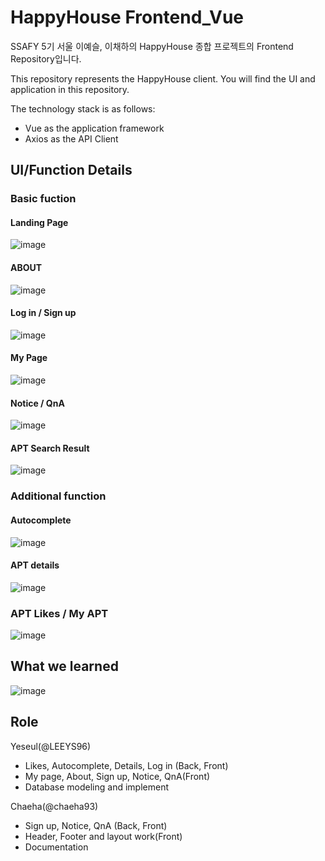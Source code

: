 # HappyHouse Frontend_Vue

SSAFY 5기 서울 이예슬, 이채하의 HappyHouse 종합 프로젝트의 Frontend Repository입니다.

This repository represents the HappyHouse client. You will find the UI and application in this repository.

The technology stack is as follows:

- Vue as the application framework
- Axios as the API Client


## UI/Function Details

### Basic fuction
#### Landing Page
![image](https://user-images.githubusercontent.com/28282190/122499726-5ea5e180-d02c-11eb-9379-288783c42d0a.png)

#### ABOUT
![image](https://user-images.githubusercontent.com/28282190/122499829-8bf28f80-d02c-11eb-81cb-957fafc0027a.png)

#### Log in / Sign up
![image](https://user-images.githubusercontent.com/28282190/122499866-a298e680-d02c-11eb-9d69-038b861b8418.png)

#### My Page
![image](https://user-images.githubusercontent.com/28282190/122502780-42a53e80-d032-11eb-97ef-0dbdce1d36a5.png)

#### Notice / QnA
![image](https://user-images.githubusercontent.com/28282190/122502832-5650a500-d032-11eb-9245-85d1f02c6f67.png)

#### APT Search Result
![image](https://user-images.githubusercontent.com/28282190/122502901-71231980-d032-11eb-87f2-ca67753c4d40.png)

### Additional function
#### Autocomplete
![image](https://user-images.githubusercontent.com/28282190/122502986-9c0d6d80-d032-11eb-9c59-7cdf9325e6bf.png)

#### APT details
![image](https://user-images.githubusercontent.com/28282190/122503048-b2b3c480-d032-11eb-948f-1f0f54b5750e.png)

### APT Likes / My APT
![image](https://user-images.githubusercontent.com/28282190/122503108-ceb76600-d032-11eb-9fda-b3f1c2ea8f0c.png)

## What we learned
![image](https://user-images.githubusercontent.com/28282190/122503248-10481100-d033-11eb-9965-885001380547.png)

## Role

Yeseul(@LEEYS96)
- Likes, Autocomplete, Details, Log in (Back, Front)
- My page, About, Sign up, Notice, QnA(Front)
- Database modeling and implement

Chaeha(@chaeha93)
- Sign up, Notice, QnA (Back, Front)
- Header, Footer and layout work(Front)
- Documentation
